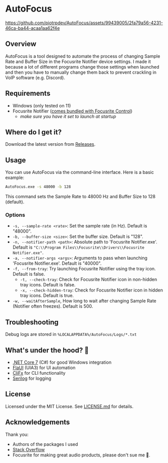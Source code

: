﻿# AutoFocus

https://github.com/piotrpdev/AutoFocus/assets/99439005/2fa79a56-4231-46ca-ba44-acaa1aa62f4e

## Overview
AutoFocus is a tool designed to automate the process of changing Sample Rate and Buffer Size in the Focusrite Notifier device settings. I made it because a lot of different programs change those settings when launched and then you have to manually change them back to prevent crackling in VoIP software (e.g. Discord).

## Requirements
- Windows (only tested on 11)
- Focusrite Notifier ([comes bundled with Focusrite Control](https://support.focusrite.com/hc/en-gb/articles/360013505620-The-Focusrite-Notifier-icon-isn-t-in-the-Windows-taskbar))
    - *make sure you have it set to launch at startup*

## Where do I get it?

Download the latest version from [Releases](https://github.com/piotrpdev/AutoFocus/releases).

## Usage

You can use AutoFocus via the command-line interface. Here is a basic example:

```bash
AutoFocus.exe -s 48000 -b 128
```

This command sets the Sample Rate to 48000 Hz and Buffer Size to 128 (default).

### Options

- `-s, --sample-rate <rate>`: Set the sample rate (in Hz). Default is "48000".
- `-b, --buffer-size <size>`: Set the buffer size. Default is "128".
- `-n, --notifier-path <path>`: Absolute path to 'Focusrite Notifier.exe'. Default is `"C:\\Program Files\\Focusrite\\Drivers\\Focusrite Notifier.exe"`.
- `-a, --notifier-args <args>`: Arguments to pass when launching 'Focusrite Notifier.exe'. Default is "40000".
- `-f, --from-tray`: Try launching Focusrite Notifier using the tray icon. Default is false.
    - `-t, --check-tray`: Check for Focusrite Notifier icon in non-hidden tray icons. Default is false.
    - `-x, --check-hidden-tray`: Check for Focusrite Notifier icon in hidden tray icons. Default is true.
- `-w, --waitAfterSample`, How long to wait after changing Sample Rate (Notifier often freezes). Default is 500.

## Troubleshooting

Debug logs are stored in `%LOCALAPPDATA%/AutoFocus/Logs/*.txt`


## What's under the hood? 👀
- [.NET Core 7](https://learn.microsoft.com/en-us/dotnet/core/introduction) (C#) for good Windows integration
- [FlaUI](https://github.com/FlaUI/FlaUI) (UIA3) for UI automation
- [CliFx](https://github.com/Tyrrrz/CliFx) for CLI functionality
- [Serilog](https://github.com/serilog/serilog) for logging

## License

Licensed under the MIT License. See [LICENSE.md](LICENSE.md) for details.

## Acknowledgements

Thank you:

- Authors of the packages I used
- [Stack Overflow](https://stackoverflow.com/)
- Focusrite for making great audio products, please don't sue me 🙏.
